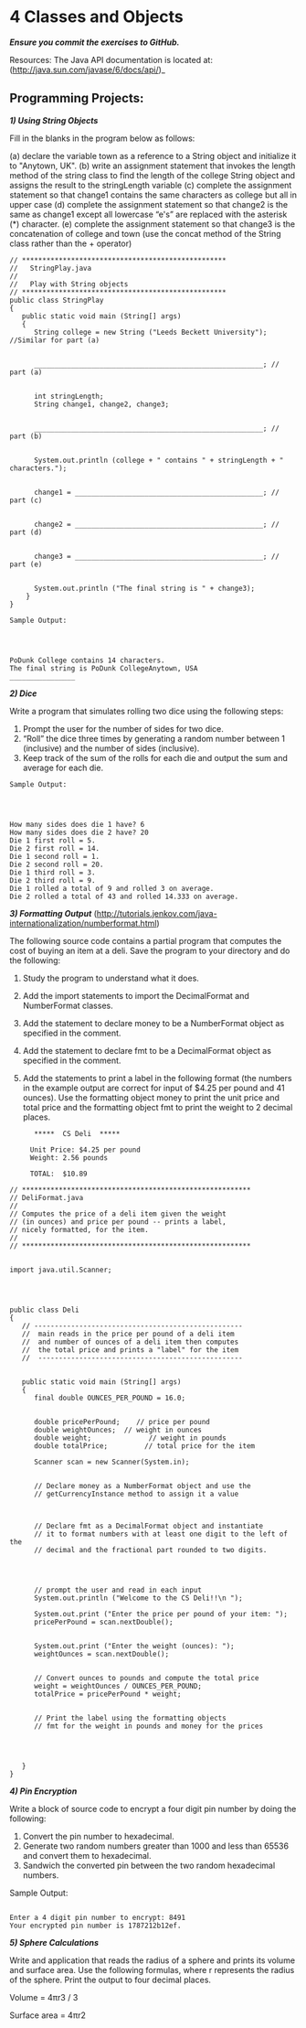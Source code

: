 # 4 Classes and Objects

***Ensure you commit the exercises to GitHub.***

Resources:
The Java API documentation is located at: (http://java.sun.com/javase/6/docs/api/)_

## Programming Projects:
***1) Using String Objects***


Fill in the blanks in the program below as follows: 


(a)         declare the variable town as a reference to a String object and initialize it to "Anytown, UK".
(b)         write an assignment statement that invokes the length method of the string class to find the length of the college String object and assigns the result to the stringLength variable
(c)         complete the assignment statement so that change1 contains the same characters as college but all in upper case
(d)         complete the assignment statement so that change2 is the same as change1 except all lowercase “e's” are replaced with the asterisk (*) character.
(e)         complete the assignment statement so that change3 is the concatenation of college and town (use the concat method of the String class rather than the + operator) 

```
// **************************************************
//   StringPlay.java
//
//   Play with String objects
// **************************************************
public class StringPlay
{
   public static void main (String[] args)
   {
      String college = new String ("Leeds Beckett University"); //Similar for part (a)


      ________________________________________________________; // part (a)


      int stringLength;
      String change1, change2, change3; 


      ________________________________________________________; // part (b)


      System.out.println (college + " contains " + stringLength + " characters.");


      change1 = ______________________________________________; // part (c)


      change2 = ______________________________________________; // part (d)


      change3 = ______________________________________________; // part (e)


      System.out.println ("The final string is " + change3);
    }
}
```
```
Sample Output:




PoDunk College contains 14 characters.
The final string is PoDunk CollegeAnytown, USA
________________
```

***2) Dice***


Write a program that simulates rolling two dice using the following steps:
1. Prompt the user for the number of sides for two dice.
2. “Roll” the dice three times by generating a random number between 1 (inclusive) and the number of sides (inclusive).
3. Keep track of the sum of the rolls for each die and output the sum and average for each die.

```
Sample Output:




How many sides does die 1 have? 6
How many sides does die 2 have? 20
Die 1 first roll = 5.
Die 2 first roll = 14.
Die 1 second roll = 1.
Die 2 second roll = 20.
Die 1 third roll = 3.
Die 2 third roll = 9.
Die 1 rolled a total of 9 and rolled 3 on average.
Die 2 rolled a total of 43 and rolled 14.333 on average.

```
	

***3) Formatting Output***
(http://tutorials.jenkov.com/java-internationalization/numberformat.html)


The following source code contains a partial program that computes the cost of buying an item at a deli. Save the program to your directory and do the following: 


1. Study the program to understand what it does.


2. Add the import statements to import the DecimalFormat and NumberFormat classes. 


3. Add the statement to declare money to be a NumberFormat object as specified in the comment. 


4. Add the statement to declare fmt to be a DecimalFormat object as specified in the comment. 


5. Add the statements to print a label in the following format (the numbers in the example output are correct for input of $4.25 per pound and 41 ounces). Use the formatting object money to print the unit price and total price and the formatting object fmt to print the weight to 2 decimal places. 

```
      *****  CS Deli  *****
      
     Unit Price: $4.25 per pound
     Weight: 2.56 pounds
      
     TOTAL:  $10.89

```

```
// ********************************************************
// DeliFormat.java
//
// Computes the price of a deli item given the weight
// (in ounces) and price per pound -- prints a label, 
// nicely formatted, for the item.
//
// ********************************************************


import java.util.Scanner;




public class Deli
{
   // ---------------------------------------------------
   //  main reads in the price per pound of a deli item
   //  and number of ounces of a deli item then computes
   //  the total price and prints a "label" for the item
   //  --------------------------------------------------


   public static void main (String[] args)
   {
      final double OUNCES_PER_POUND = 16.0;


      double pricePerPound;    // price per pound
      double weightOunces;  // weight in ounces
      double weight;              // weight in pounds  
      double totalPrice;         // total price for the item
      
      Scanner scan = new Scanner(System.in);


      // Declare money as a NumberFormat object and use the
      // getCurrencyInstance method to assign it a value
         


      // Declare fmt as a DecimalFormat object and instantiate
      // it to format numbers with at least one digit to the left of the
      // decimal and the fractional part rounded to two digits.




      // prompt the user and read in each input
      System.out.println ("Welcome to the CS Deli!!\n ");
        
      System.out.print ("Enter the price per pound of your item: ");
      pricePerPound = scan.nextDouble();


      System.out.print ("Enter the weight (ounces): ");
      weightOunces = scan.nextDouble();


      // Convert ounces to pounds and compute the total price
      weight = weightOunces / OUNCES_PER_POUND;
      totalPrice = pricePerPound * weight;


      // Print the label using the formatting objects 
      // fmt for the weight in pounds and money for the prices




   }
}
```

***4) Pin Encryption***


Write a block of source code to encrypt a four digit pin number by doing the following:
1. Convert the pin number to hexadecimal.
2. Generate two random numbers greater than 1000 and less than 65536 and convert them to hexadecimal.
3. Sandwich the converted pin between the two random hexadecimal numbers.


Sample Output:
```

Enter a 4 digit pin number to encrypt: 8491
Your encrypted pin number is 1787212b12ef.

```
	





***5) Sphere Calculations***


Write and application that reads the radius of a sphere and prints its volume and surface area. Use the following formulas, where r represents the radius of the sphere. Print the output to four decimal places.


Volume =  4πr3 / 3


Surface area = 4πr2
